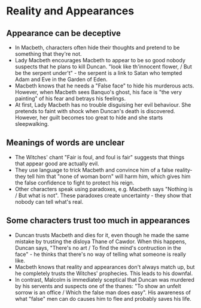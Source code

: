 # Reality and Appearances

## Appearance can be deceptive
- In Macbeth, characters often hide their thoughts and pretend to be something that they're not.
- Lady Macbeth encourages Macbeth to appear to be so good nobody suspects that he plans to kill Duncan. "look like th'innocent flower, / But be the serpent under't" - the serpent is a link to Satan who tempted Adam and Eve in the Garden of Eden.
- Macbeth knows that he needs a "False face" to hide his murderous acts. However, when Macbeth sees Banquo's ghost, his face is "the very painting" of his fear and betrays his feelings.
- At first, Lady Macbeth has no trouble disguising her evil behaviour. She pretends to faint with shock when Duncan's death is discovered. However, her guilt becomes too great to hide and she starts sleepwalking.

## Meanings of words are unclear
- The Witches' chant "Fair is foul, and foul is fair" suggests that things that appear good are actually evil.
- They use language to trick Macbeth and convince him of a false reality- they tell him that "none of woman born" will harm him, which gives him the false confidence to fight to protect his reign.
- Other characters speak using paradoxes, e.g. Macbeth says "Nothing is / But what is not". These paradoxes create uncertainty - they show that nobody can tell what's real.

## Some characters trust too much in appearances
- Duncan trusts Macbeth and dies for it, even though he made the same mistake by trusting the disloya Thane of Cawdor. When this happens, Duncan says, "There's no art / To find the mind's contruction in the face" - he thinks that there's no way of telling what someone is really like.
- Macbeth knows that reality and appearances don't always match up, but he completely trusts the Witches' prophecies. This leads to his downfal.
- In contrast, Malcolm is immediately sceptical that Duncan was murdered by his servents and suspects one of the thanes: "To show an unfelt sorrow is an office / Which the false man does easy". His awareness of what "false" men can do causes him to flee and probably saves his life.
